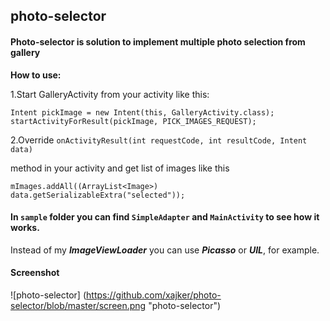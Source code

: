 ## photo-selector


#### Photo-selector is solution to implement multiple photo selection from gallery


**How to use:**

1.Start GalleryActivity from your activity like this:
```
Intent pickImage = new Intent(this, GalleryActivity.class);
startActivityForResult(pickImage, PICK_IMAGES_REQUEST);
```



2.Override
```onActivityResult(int requestCode, int resultCode, Intent data)```

method in your activity and get list of images like this 

```mImages.addAll((ArrayList<Image>) data.getSerializableExtra("selected"));```


#### In `sample` folder you can find `SimpleAdapter` and `MainActivity` to see how it works.

Instead of my ***ImageViewLoader*** you can use ***Picasso*** or ***UIL***, for example.

#### Screenshot

![photo-selector] (https://github.com/xajker/photo-selector/blob/master/screen.png "photo-selector")
